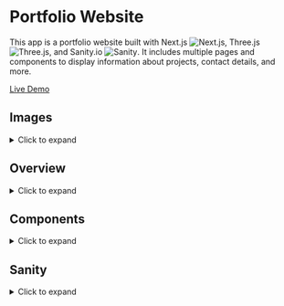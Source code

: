 # Portfolio Website

This app is a portfolio website built with Next.js ![Next.js](https://img.shields.io/badge/Next.js-000000?style=flat&logo=next.js&logoColor=white), Three.js ![Three.js](https://img.shields.io/badge/Three.js-000000?style=flat&logo=three.js&logoColor=white), and Sanity.io ![Sanity](https://img.shields.io/badge/Sanity-000000?style=flat&logo=sanity&logoColor=white). It includes multiple pages and components to display information about projects, contact details, and more.

[Live Demo](https://www.isoaho.se/)

## Images

<details>
<summary>Click to expand</summary>

![Home Page](/public/preview/home-page.png)  
![About Page](/public/preview/about-page.png)  
![Contact Page](/public/preview/contact-page.png)  
![Projects Page](/public/preview/projects-page.png)

</details>

## Overview

<details>
<summary>Click to expand</summary>

### `src/app/page.jsx`

- **Description**: The home page.  
- **Content**:  
  - Includes the navigation component (`Navigation`).  
  - Includes a 3D model viewer (`RenderModel`).  

### `src/app/(sub pages)/about/page.jsx`

- **Description**: The About Me page.  
- **Content**:  
  - Includes information about me as a developer and who I am (`AboutDetails`).  
  - Includes a 3D model viewer (`RenderModel`).  

### `src/app/(sub pages)/contact/page.jsx`

- **Description**: The Contact page.  
- **Content**:  
  - Includes a header and description.  
  - Includes a contact form (`Form`).  

### `src/app/(sub pages)/projects/page.jsx`

- **Description**: The Projects page.  
- **Content**:  
  - Displays a list of projects (`Projects`).  
  - Includes a 3D model viewer (`RenderModel`).  

### `src/app/(sub pages)/projects/[slug]/page.jsx`

- **Description**: The Project Details page.  
- **Content**:  
  - Displays details of a specific project (`ProjectDetails`).  

</details>

## Components

<details>
<summary>Click to expand</summary>

### `src/components/navigation/index.jsx`

- **Description**: The navigation component.  
- **Content**:  
  - Uses `NavButton` to create navigation buttons.  
  - Adapts layout dynamically based on screen size.  

### `src/components/projects/index.jsx`

- **Description**: The projects component.  
- **Content**:  
  - Displays a list of projects (`ProjectList`).  

### `src/components/about/index.jsx`

- **Description**: The About Me component.  
- **Content**:  
  - Displays various sections with information and statistics.  

### `src/components/contact/Form.jsx`

- **Description**: The contact form component.  
- **Content**:  
  - Handles form input and sends emails via EmailJS.  

</details>

## Sanity

<details>
<summary>Click to expand</summary>

### `sanity.config.js`

- **Description**: Configuration file for Sanity Studio.  
- **Content**:  
  - Defines project ID and dataset.  
  - Includes plugins like `visionTool` and `structureTool`.  

### `src/sanity/schemaTypes/index.js`

- **Description**: Schema for Sanity.  
- **Content**:  
  - Defines document types such as "category" and "project".  

### `src/sanity/structure.js`

- **Description**: Structure for Sanity Studio.  
- **Content**:  
  - Defines how document types should be displayed in Sanity Studio.  

</details>
